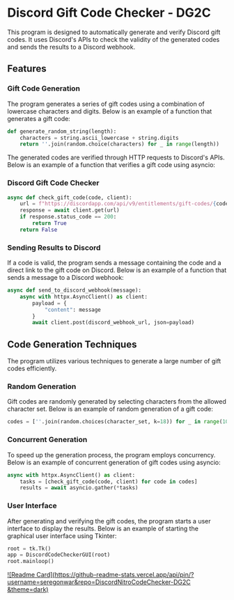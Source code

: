 # Discord Gift Code Checker - DG2C

This program is designed to automatically generate and verify Discord gift codes. It uses Discord's APIs to check the validity of the generated codes and sends the results to a Discord webhook.

## Features

### Gift Code Generation

The program generates a series of gift codes using a combination of lowercase characters and digits. Below is an example of a function that generates a gift code:

```python
def generate_random_string(length):
    characters = string.ascii_lowercase + string.digits
    return ''.join(random.choice(characters) for _ in range(length))
```



The generated codes are verified through HTTP requests to Discord's APIs. Below is an example of a function that verifies a gift code using asyncio:

### Discord Gift Code Checker

```python
async def check_gift_code(code, client):
    url = f"https://discordapp.com/api/v9/entitlements/gift-codes/{code}?with_application=false&with_subscription_plan=true"
    response = await client.get(url)
    if response.status_code == 200:
        return True
    return False
```

### Sending Results to Discord

If a code is valid, the program sends a message containing the code and a direct link to the gift code on Discord. Below is an example of a function that sends a message to a Discord webhook:

```python
async def send_to_discord_webhook(message):
    async with httpx.AsyncClient() as client:
        payload = {
            "content": message
        }
        await client.post(discord_webhook_url, json=payload)
```

## Code Generation Techniques

The program utilizes various techniques to generate a large number of gift codes efficiently.

### Random Generation

Gift codes are randomly generated by selecting characters from the allowed character set. Below is an example of random generation of a gift code:

```python
codes = [''.join(random.choices(character_set, k=18)) for _ in range(1000)]
```

### Concurrent Generation

To speed up the generation process, the program employs concurrency. Below is an example of concurrent generation of gift codes using asyncio:

```python
async with httpx.AsyncClient() as client:
    tasks = [check_gift_code(code, client) for code in codes]
    results = await asyncio.gather(*tasks)
```

### User Interface

After generating and verifying the gift codes, the program starts a user interface to display the results. Below is an example of starting the graphical user interface using Tkinter:

```python
root = tk.Tk()
app = DiscordCodeCheckerGUI(root)
root.mainloop()
```
[![Readme Card](https://github-readme-stats.vercel.app/api/pin/?username=seregonwar&repo=DiscordNitroCodeChecker-DG2C &theme=dark)](https://github.com/seregonwar/DiscordNitroCodeChecker-DG2C)




